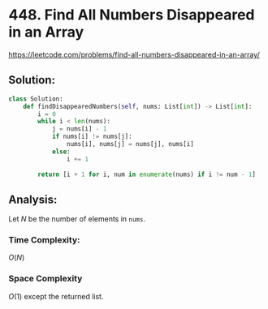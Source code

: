 # 448. Find All Numbers Disappeared in an Array

https://leetcode.com/problems/find-all-numbers-disappeared-in-an-array/

## Solution:

```python
class Solution:
    def findDisappearedNumbers(self, nums: List[int]) -> List[int]:
        i = 0
        while i < len(nums):
            j = nums[i] - 1
            if nums[i] != nums[j]:
                nums[i], nums[j] = nums[j], nums[i]
            else:
                i += 1
        
        return [i + 1 for i, num in enumerate(nums) if i != num - 1]
```

## Analysis:

Let $N$ be the number of elements in `nums`.

### Time Complexity:

$O(N)$

### Space Complexity

$O(1)$ except the returned list.
